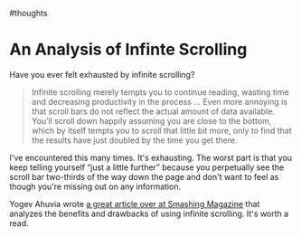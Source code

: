 #thoughts

# An Analysis of Infinte Scrolling

Have you ever felt exhausted by infinite scrolling?

> Infinite scrolling merely tempts you to continue reading, wasting time and decreasing productivity in the process ... Even more annoying is that scroll bars do not reflect the actual amount of data available. You’ll scroll down happily assuming you are close to the bottom, which by itself tempts you to scroll that little bit more, only to find that the results have just doubled by the time you get there.

I've encountered this many times. It's exhausting. The worst part is that you keep telling yourself “just a little further” because you perpetually see the scroll bar two-thirds of the way down the page and don't want to feel as though you're missing out on any information.

Yogev Ahuvia wrote [a great article over at Smashing Magazine](http://uxdesign.smashingmagazine.com/2013/05/03/infinite-scrolling-get-bottom/) that analyzes the benefits and drawbacks of using infinite scrolling. It's worth a read.
